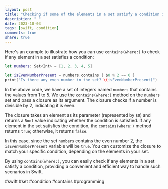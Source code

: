 ```yaml
---
layout: post
title: "Checking if some of the elements in a set satisfy a condition in Swift"
description: " "
date: 2023-10-03
tags: [swift, condition]
comments: true
share: true
---
```


Here's an example to illustrate how you can use `contains(where:)` to check if any element in a set satisfies a condition:

```swift
let numbers: Set<Int> = [1, 2, 3, 4, 5]

let isEvenNumberPresent = numbers.contains { $0 % 2 == 0 }
print("Is there any even number in the set? \(isEvenNumberPresent)")
```

In the above code, we have a set of integers named `numbers` that contains the values from 1 to 5. We use the `contains(where:)` method on the `numbers` set and pass a closure as its argument. The closure checks if a number is divisible by 2, indicating it is even.

The closure takes an element as its parameter (represented by `$0`) and returns a `Bool` value indicating whether the condition is satisfied. If any element in the set satisfies the condition, the `contains(where:)` method returns `true`; otherwise, it returns `false`.

In this case, since the set `numbers` contains the even number 2, the `isEvenNumberPresent` variable will be `true`. You can customize the closure to match your specific condition, depending on the elements in your set.

By using `contains(where:)`, you can easily check if any elements in a set satisfy a condition, providing a convenient and efficient way to handle such scenarios in Swift.

#swift #set #condition #contains #programming